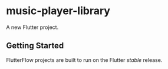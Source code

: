 # music-player-library

A new Flutter project.

## Getting Started

FlutterFlow projects are built to run on the Flutter _stable_ release.

